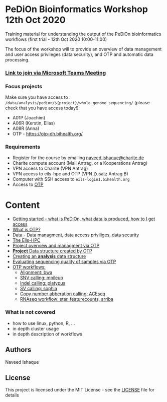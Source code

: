 # PeDiOn Bioinformatics Workshop 12th Oct 2020

Training material for understanding the output of the PeDiOn bioinformatics workflows (first trial - 12th Oct 2020 10:00-11:00)

The focus of the workshop will to provide an overview of data management and user access privileges (data security), and OTP and automatic data processing.

### [Link to join via Microsoft Teams Meeting](https://teams.microsoft.com/l/meetup-join/19%3adc6ee9195867464f94f57e6b33cfd602%40thread.tacv2/1602144919457?context=%7b%22Tid%22%3a%22afe91939-923e-432c-bc66-cbc3ec18d02c%22%2c%22Oid%22%3a%221298273b-1298-4d92-a14b-894d7df2a533%22%7d)

### Focus projects

Make sure you have access to : `/data/analysis/pedion/${project}/whole_genome_sequencing/` (please check that you have access today!)
-	A01P (Joachim)
-	A06R (Kerstin, Elias)
-	A08R (Anna)
-	OTP - https://otp-dh.bihealth.org/

### Requirements
- Register for the course by emailing naveed.ishaque@charite.de
- Charite compute account (Mail Antrag, or a Kooperations Antrag)
- VPN access to Charite (VPN Antrag)
- VPN access to eils-hpc and OTP (VPN Zusatz Antrag B)
- Computer with SSH access to `eils-login1.bihealth.org`
- Access to [OTP](https://otp-dh.bihealth.org/)

# Content

- [Getting started - what is PeDiOn, what data is produced, how to I get access](getting-started.md)
- [What is OTP?](what-is-OTP.md)
- [Data - Data managment, data access priviliges, data security](data-management.md)
- [The Eils-HPC](eils-hpc.md)
- [Project overview and managment via OTP](otp-project-overview.md)
- [**Project** Data structure created by OTP](project-folder-structure.md)
- [Creating an **analysis** data structure](analysis-structure.md)
- [Evaluating sequencing quality of samples via OTP](sample-QC.md)
- [OTP workflows:](workflows.md)
    - [Alignment: bwa](alignment.md)
    - [SNV calling: mpileup](snv.md)
    - [Indel calling: platypus](indel.md)
    - [SV calling: sophia](sv.md)
    - [Copy number abberation calling: ACEseq](cna.md)
    - [RNAseq workflow: star, featurecounts, arriba](rnaseq.md)
    
### What is not covered
- how to use linux, python, R, ...
- in depth cluster usage
- in depth description of workflows

## Authors

Naveed Ishaque

## License

This project is licensed under the MIT License - see the [LICENSE](LICENSE) file for details
 
